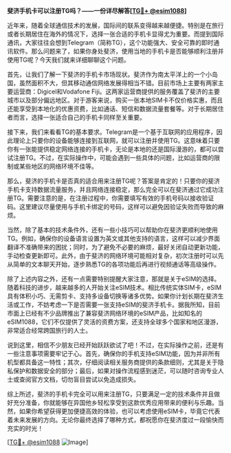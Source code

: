**斐济手机卡可以注册TG吗？——一份详尽解答[[TG💪+ @esim1088](https://t.me/s/esim1088)]**

近年来，随着全球通信技术的发展，国际间的联系变得越来越便捷。特别是在旅行或者长期居住在海外的情况下，选择一张合适的手机卡显得尤为重要。而提到国际通讯，大家往往会想到Telegram（简称TG），这个功能强大、安全可靠的即时通讯软件。那么问题来了，如果你身处斐济，使用当地的手机卡是否能够顺利注册并使用TG呢？今天我们就来详细聊聊这个问题。

首先，让我们了解一下斐济的手机卡市场现状。斐济作为南太平洋上的一个小岛国，虽然面积不大，但其移动通信网络发展得相当不错。目前市场上主要有两家主要运营商：Digicel和Vodafone Fiji。这两家运营商提供的服务覆盖了斐济的主要城市以及部分偏远地区。对于游客来说，购买一张本地SIM卡不仅价格实惠，而且还能享受到本地化的优惠资费，比如通话、短信和数据流量套餐等。对于长期居住者而言，选择一张适合自己的手机卡同样至关重要。

接下来，我们来看看TG的基本要求。Telegram是一个基于互联网的应用程序，因此理论上只要你的设备能够连接到互联网，就可以注册并使用TG。这意味着只要你有一张能提供稳定网络连接的手机卡，无论是本地的还是国际漫游的，都可以尝试注册TG。不过，在实际操作中，可能会遇到一些具体的问题，比如运营商的限制或某些地区的网络环境不佳等。

那么，斐济的手机卡是否真的适合用来注册TG呢？答案是肯定的！只要你的斐济手机卡支持数据流量服务，并且网络连接稳定，那么完全可以在斐济通过它成功注册TG。需要注意的是，在注册过程中，你需要填写有效的手机号码以接收验证码。这里建议尽量使用与手机卡绑定的号码，这样可以避免因验证失败而导致的麻烦。

当然，除了基本的技术条件外，还有一些小技巧可以帮助你在斐济更顺利地使用TG。例如，确保你的设备语言设置为英文或其他支持的语言，这样可以减少界面翻译不准确带来的困扰；同时，为了避免不必要的麻烦，最好关闭自动更新功能，手动检查更新即可。此外，由于斐济的网络环境可能相对复杂，初次注册时可以先从简单的文本聊天开始，逐步熟悉TG的各项功能后再进行视频通话等高级操作。

除了上述内容之外，还有一点需要特别提醒大家注意，那就是关于eSIM的选择。随着科技的进步，越来越多的人开始关注eSIM技术。相比传统实体SIM卡，eSIM具有体积小巧、无需剪卡、支持多设备切换等诸多优势。如果你计划长期在斐济生活或工作，不妨考虑一下是否需要一张支持eSIM的斐济手机卡。据我所知，目前市面上已经有不少品牌推出了兼容斐济网络环境的eSIM产品，比如知名的eSIM1088，它们不仅提供了灵活的资费方案，还支持全球多个国家和地区漫游，非常适合经常跨国旅行的人士。

说到这里，相信不少朋友已经开始跃跃欲试了吧！不过，在实际操作之前，还是有一些注意事项需要牢记于心。首先，确保你的手机支持eSIM功能，因为并非所有机型都具备这一特性；其次，仔细阅读相关服务商提供的条款细则，尤其是关于隐私保护和数据安全的部分；最后，如果对操作流程感到迷茫，可以随时咨询专业人士或查阅官方文档，切勿盲目尝试以免造成损失。

综上所述，斐济的手机卡完全可以用来注册TG，只要满足一定的技术条件并且做好充分准备，你就能够在异国他乡轻松享受到这款优秀应用带来的便利与乐趣。当然，如果你希望获得更加便捷高效的体验，也可以考虑使用eSIM卡，毕竟它代表着未来发展的方向。无论你最终选择了哪种方式，都祝愿你在斐济度过一段愉快而充实的时光！

[[TG💪+ @esim1088](https://t.me/s/esim1088) ![Image](https://i.postimg.cc/4NQfJmqS/Snipaste-2025-05-13-00-14-12.png)]